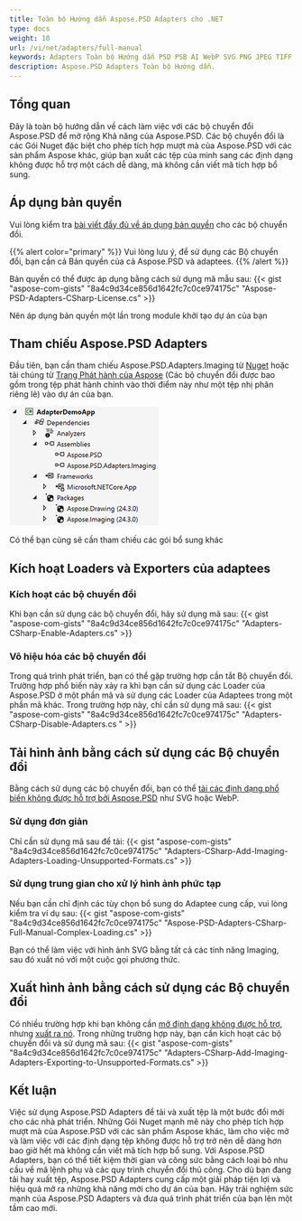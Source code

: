 ```yaml
---
title: Toàn bộ Hướng dẫn Aspose.PSD Adapters cho .NET
type: docs
weight: 10
url: /vi/net/adapters/full-manual
keywords: Adapters Toàn bộ Hướng dẫn PSD PSB AI WebP SVG PNG JPEG TIFF GIF BMP hướng dẫn khởi đầu nhanh
description: Aspose.PSD Adapters Toàn bộ Hướng dẫn.
---
```


## Tổng quan

Đây là toàn bộ hướng dẫn về cách làm việc với các bộ chuyển đổi Aspose.PSD để mở rộng Khả năng của Aspose.PSD. Các bộ chuyển đổi là các Gói Nuget đặc biệt cho phép tích hợp mượt mà của Aspose.PSD với các sản phẩm Aspose khác, giúp bạn xuất các tệp của mình sang các định dạng không được hỗ trợ một cách dễ dàng, mà không cần viết mã tích hợp bổ sung.

## Áp dụng bản quyền

Vui lòng kiểm tra [bài viết đầy đủ về áp dụng bản quyền](/psd/vi/net/adapters/license) cho các bộ chuyển đổi.

{{% alert color="primary" %}} 
Vui lòng lưu ý, để sử dụng các Bộ chuyển đổi, bạn cần cả Bản quyền của cả Aspose.PSD và adaptees.
{{% /alert %}} 

Bản quyền có thể được áp dụng bằng cách sử dụng mã mẫu sau:
{{< gist "aspose-com-gists" "8a4c9d34ce856d1642fc7c0ce974175c" "Aspose-PSD-Adapters-CSharp-License.cs" >}}

Nên áp dụng bản quyền một lần trong module khởi tạo dự án của bạn

## Tham chiếu Aspose.PSD Adapters

Đầu tiên, bạn cần tham chiếu Aspose.PSD.Adapters.Imaging từ [Nuget](https://www.nuget.org/aspose.psd.adapters.imaging) hoặc tải chúng từ [Trang Phát hành của Aspose](https://releases.aspose.com/psd/net/) (Các bộ chuyển đổi được bao gồm trong tệp phát hành chính vào thời điểm này như một tệp nhị phân riêng lẻ) vào dự án của bạn.

![Tham chiếu cần thiết](references.png)

Có thể bạn cũng sẽ cần tham chiếu các gói bổ sung khác

## Kích hoạt Loaders và Exporters của adaptees

### Kích hoạt các bộ chuyển đổi
Khi bạn cần sử dụng các bộ chuyển đổi, hãy sử dụng mã sau:
{{< gist "aspose-com-gists" "8a4c9d34ce856d1642fc7c0ce974175c" "Adapters-CSharp-Enable-Adapters.cs" >}}
 
 
### Vô hiệu hóa các bộ chuyển đổi
Trong quá trình phát triển, bạn có thể gặp trường hợp cần tắt Bộ chuyển đổi. Trường hợp phổ biến này xảy ra khi bạn cần sử dụng các Loader của Aspose.PSD ở một phần mã và sử dụng các Loader của Adaptees trong một phần mã khác. Trong trường hợp này, chỉ cần sử dụng mã sau:
{{< gist "aspose-com-gists" "8a4c9d34ce856d1642fc7c0ce974175c" "Adapters-CSharp-Disable-Adapters.cs " >}}

## Tải hình ảnh bằng cách sử dụng các Bộ chuyển đổi

Bằng cách sử dụng các bộ chuyển đổi, bạn có thể [tải các định dạng phổ biến không được hỗ trợ bởi Aspose.PSD]((/vi/net/adapters/load-unsupported-formats)) như SVG hoặc WebP.

### Sử dụng đơn giản
Chỉ cần sử dụng mã sau để tải:
{{< gist "aspose-com-gists" "8a4c9d34ce856d1642fc7c0ce974175c" "Adapters-CSharp-Add-Imaging-Adapters-Loading-Unsupported-Formats.cs" >}}

### Sử dụng trung gian cho xử lý hình ảnh phức tạp
Nếu bạn cần chỉ định các tùy chọn bổ sung do Adaptee cung cấp, vui lòng kiểm tra ví dụ sau:
{{< gist "aspose-com-gists" "8a4c9d34ce856d1642fc7c0ce974175c" "Aspose-PSD-Adapters-CSharp-Full-Manual-Complex-Loading.cs" >}}

Bạn có thể làm việc với hình ảnh SVG bằng tất cả các tính năng Imaging, sau đó xuất nó với một cuộc gọi phương thức.

## Xuất hình ảnh bằng cách sử dụng các Bộ chuyển đổi

Có nhiều trường hợp khi bạn không cần [mở định dạng không được hỗ trợ](/vi/net/adapters/load-unsupported-formats), nhưng [xuất ra nó](/vi/net/adapters/export-to-unsupported-formats). Trong những trường hợp này, bạn cần kích hoạt các bộ chuyển đổi và sử dụng mã sau:
{{< gist "aspose-com-gists" "8a4c9d34ce856d1642fc7c0ce974175c" "Adapters-CSharp-Add-Imaging-Adapters-Exporting-to-Unsupported-Formats.cs" >}}

## Kết luận

Việc sử dụng Aspose.PSD Adapters để tải và xuất tệp là một bước đổi mới cho các nhà phát triển. Những Gói Nuget mạnh mẽ này cho phép tích hợp mượt mà của Aspose.PSD với các sản phẩm Aspose khác, làm cho việc mở và làm việc với các định dạng tệp không được hỗ trợ trở nên dễ dàng hơn bao giờ hết mà không cần viết mã tích hợp bổ sung. Với Aspose.PSD Adapters, bạn có thể tiết kiệm thời gian và công sức bằng cách loại bỏ nhu cầu về mã lệnh phụ và các quy trình chuyển đổi thủ công. Cho dù bạn đang tải hay xuất tệp, Aspose.PSD Adapters cung cấp một giải pháp tiện lợi và hiệu quả mở ra những khả năng mới cho dự án của bạn. Hãy trải nghiệm sức mạnh của Aspose.PSD Adapters và đưa quá trình phát triển của bạn lên một tầm cao mới.
